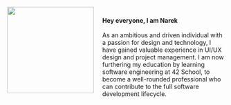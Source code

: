 <br clear="both">

<img align="left" height="200" style="margin-right: 20px;" src="https://i.pinimg.com/originals/06/60/ef/0660efe82fa3da42ed56eef013171835.gif"  />

###

<p align="left"><b>Hey everyone, I am Narek</b><br><br>As an ambitious and driven individual with a passion for design and technology, I have gained valuable experience in UI/UX design and project management. I am now furthering my education by learning software engineering at 42 School, to become a well-rounded professional who can contribute to the full software development lifecycle.</p>

###

